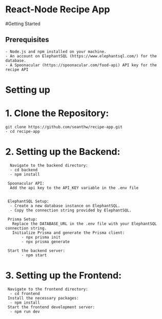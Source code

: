# React-Node Recipe App
#Getting Started
## Prerequisites
    - Node.js and npm installed on your machine.
    - An account on ElephantSQL (https://www.elephantsql.com/) for the database.
    - A Spoonacular (https://spoonacular.com/food-api) API key for the recipe API
# Setting up
# 1. Clone the Repository:
    git clone https://github.com/seanthw/recipe-app.git
    - cd recipe-app

# 2. Setting up the Backend:
      Navigate to the backend directory:
      - cd backend
      - npm install

     Spoonacular API:
      Add the api key to the API_KEY variable in the .env file


     ElephantSQL Setup:
      - Create a new database instance on ElephantSQL.
      - Copy the connection string provided by ElephantSQL.
     
     Prisma Setup:
       Replace the DATABASE_URL in the .env file with your ElephantSQL connection string.
       Initialize Prisma and generate the Prisma client:
           - npx prisma init
           - npx prisma generate

     Start the backend server:
           - npm start

# 3. Setting up the Frontend:
     Navigate to the frontend directory:
      - cd frontend
     Install the necessary packages:
      - npm install
     Start the frontend development server:
      - npm run dev
